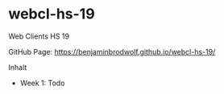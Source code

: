 # webcl-hs-19
Web Clients HS 19

GitHub Page: https://benjaminbrodwolf.github.io/webcl-hs-19/


Inhalt
- Week 1: Todo
